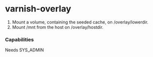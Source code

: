 # varnish-overlay
1. Mount a volume, containing the seeded cache, on /overlay/lowerdir.
2. Mount /mnt from the host on /overlay/hostdir.

### Capabilities
Needs SYS_ADMIN
